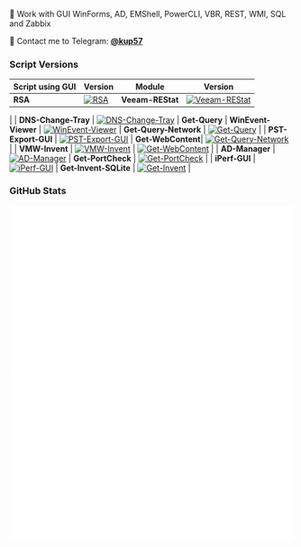 🔨 Work with GUI WinForms, AD, EMShell, PowerCLI, VBR, REST, WMI, SQL and Zabbix

💬 Contact me to Telegram: [**@kup57**](https://t.me/kup57)

### Script Versions
| **Script using GUI** | **Version** | **Module** | **Version** |
| ------ | ------ | ------ | ------ |
| **RSA** | [![RSA](https://img.shields.io/github/v/release/lifailon/rsa)](https://github.com/Lifailon/RSA/releases) | **Veeam-REStat** | [![Veeam-REStat](https://img.shields.io/github/v/release/lifailon/Veeam-REStat)](https://github.com/Lifailon/Veeam-REStat/releases) | RSA-Modules | | **RSA-Modules** | [![RSA-Modules](https://img.shields.io/github/v/tag/lifailon/rsa-modules.svg?sort=semver)](https://github.com/Lifailon/RSA-Modules) |
 |
| **DNS-Change-Tray** | [![DNS-Change-Tray](https://img.shields.io/github/v/release/lifailon/DNS-Change-Tray)](https://github.com/Lifailon/DNS-Change-Tray/releases) | **Get-Query**
| **WinEvent-Viewer** | [![WinEvent-Viewer](https://img.shields.io/github/v/release/lifailon/WinEvent-Viewer)](https://github.com/Lifailon/WinEvent-Viewer/releases) | **Get-Query-Network** | [![Get-Query](https://img.shields.io/github/v/release/lifailon/Get-Query)](https://github.com/Lifailon/Get-Query/releases) |
| **PST-Export-GUI** | [![PST-Export-GUI](https://img.shields.io/github/v/release/lifailon/PST-Export-GUI)](https://github.com/Lifailon/PST-Export-GUI/releases) | **Get-WebContent**| [![Get-Query-Network](https://img.shields.io/github/v/release/lifailon/Get-Query-Network)](https://github.com/Lifailon/Get-Query-Network/releases) |
| **VMW-Invent**  | [![VMW-Invent](https://img.shields.io/github/last-commit/lifailon/VMW-Invent?color=<green>)](https://github.com/Lifailon/VMW-Invent) | [![Get-WebContent](https://img.shields.io/github/v/release/lifailon/Get-WebContent)](https://github.com/Lifailon/Get-WebContent/releases) |
| **AD-Manager** | [![AD-Manager](https://img.shields.io/github/last-commit/lifailon/AD-Manager?color=<green>)](https://github.com/Lifailon/AD-Manager) | **Get-PortCheck** | [![Get-PortCheck](https://img.shields.io/github/v/release/lifailon/Get-PortCheck)](https://github.com/Lifailon/Get-PortCheck/releases) |
| **iPerf-GUI** | [![iPerf-GUI](https://img.shields.io/github/last-commit/lifailon/iperf-gui?color=<green>)](https://github.com/Lifailon/iPerf-GUI) | **Get-Invent-SQLite** | [![Get-Invent](https://img.shields.io/github/v/release/lifailon/Get-Invent-SQLite)](https://github.com/Lifailon/Get-Invent-SQLite/releases) |

### GitHub Stats
![](https://raw.githubusercontent.com/lifailon/github-stats/master/generated/overview.svg#gh-light-mode-only) ![](https://raw.githubusercontent.com/lifailon/github-stats/master/generated/languages.svg#gh-light-mode-only)
